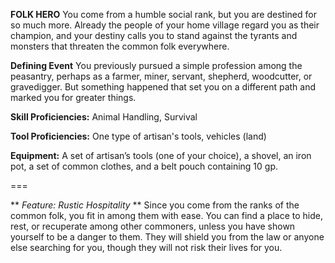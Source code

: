 __**FOLK HERO**__
 You come from a humble social rank, but you are destined for so much more. Already the people of your home village regard you as their champion, and your destiny calls you to stand against the tyrants and monsters that threaten the common folk everywhere.
 
**Defining Event**
 You previously pursued a simple profession among the peasantry, perhaps as a farmer, miner, servant, shepherd, woodcutter, or gravedigger. But something happened that set you on a different path and marked you for greater things.

**Skill Proficiencies:** Animal Handling, Survival

**Tool Proficiencies:** One type of artisan's tools, vehicles (land)

**Equipment:** A set of artisan’s tools (one of your choice), a shovel, an iron pot, a set of common clothes, and a belt pouch containing 10 gp.

===

** *Feature: Rustic Hospitality* **
 Since you come from the ranks of the common folk, you fit in among them with ease. You can find a place to hide, rest, or recuperate among other commoners, unless you have shown yourself to be a danger to them. They will shield you from the law or anyone else searching for you, though they will not risk their lives for you.